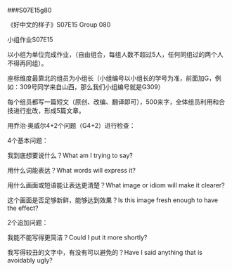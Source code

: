 ###S07E15g80

《好中文的样子》S07E15 Group 080

小组作业S07E15

以小组为单位完成作业，（自由组合，每组人数不超过5人，任何同组过的两个人不得再同组）。

座标维度最靠北的组员为小组长（小组编号以小组长的学号为准，前面加G，例如：309号同学来自山西，那么我们小组编号就是G309）

每个组员都写一篇短文（原创、改编、翻译即可），500来字，全体组员利用和合技进行批改，形成5篇文章。

用乔治·奥威尔4+2个问题（G4+2）进行检查：

4个基本问题：

 我到底想要说什么？What am I trying to say?
 
 用什么词能表达？What words will express it?
 
 用什么画面或短语能让表达更清楚？What image or idiom will make it clearer?
 
 这个画面是否足够新鲜，能够达到效果？Is this image fresh enough to have the effect?
 
2个追加问题：

 我能不能写得更简洁？Could I put it more shortly?
 
 我写得较丑的文字中，有没有可以避免的？Have I said anything that is avoidably ugly?
 

